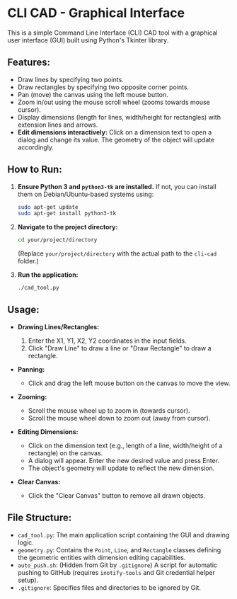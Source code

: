 # CLI CAD - Graphical Interface

This is a simple Command Line Interface (CLI) CAD tool with a graphical user interface (GUI) built using Python's Tkinter library.

## Features:
- Draw lines by specifying two points.
- Draw rectangles by specifying two opposite corner points.
- Pan (move) the canvas using the left mouse button.
- Zoom in/out using the mouse scroll wheel (zooms towards mouse cursor).
- Display dimensions (length for lines, width/height for rectangles) with extension lines and arrows.
- **Edit dimensions interactively:** Click on a dimension text to open a dialog and change its value. The geometry of the object will update accordingly.

## How to Run:

1.  **Ensure Python 3 and `python3-tk` are installed.**
    If not, you can install them on Debian/Ubuntu-based systems using:
    ```bash
    sudo apt-get update
    sudo apt-get install python3-tk
    ```

2.  **Navigate to the project directory:**
    ```bash
    cd your/project/directory
    ```
    (Replace `your/project/directory` with the actual path to the `cli-cad` folder.)

3.  **Run the application:**
    ```bash
    ./cad_tool.py
    ```

## Usage:

-   **Drawing Lines/Rectangles:**
    1.  Enter the X1, Y1, X2, Y2 coordinates in the input fields.
    2.  Click "Draw Line" to draw a line or "Draw Rectangle" to draw a rectangle.

-   **Panning:**
    -   Click and drag the left mouse button on the canvas to move the view.

-   **Zooming:**
    -   Scroll the mouse wheel up to zoom in (towards cursor).
    -   Scroll the mouse wheel down to zoom out (away from cursor).

-   **Editing Dimensions:**
    -   Click on the dimension text (e.g., length of a line, width/height of a rectangle) on the canvas.
    -   A dialog will appear. Enter the new desired value and press Enter.
    -   The object's geometry will update to reflect the new dimension.

-   **Clear Canvas:**
    -   Click the "Clear Canvas" button to remove all drawn objects.

## File Structure:

-   `cad_tool.py`: The main application script containing the GUI and drawing logic.
-   `geometry.py`: Contains the `Point`, `Line`, and `Rectangle` classes defining the geometric entities with dimension editing capabilities.
-   `auto_push.sh`: (Hidden from Git by `.gitignore`) A script for automatic pushing to GitHub (requires `inotify-tools` and Git credential helper setup).
-   `.gitignore`: Specifies files and directories to be ignored by Git.